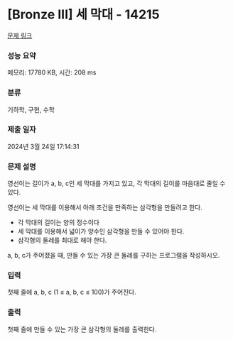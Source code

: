 # [Bronze III] 세 막대 - 14215 

[문제 링크](https://www.acmicpc.net/problem/14215) 

### 성능 요약

메모리: 17780 KB, 시간: 208 ms

### 분류

기하학, 구현, 수학

### 제출 일자

2024년 3월 24일 17:14:31

### 문제 설명

<p>영선이는 길이가 a, b, c인 세 막대를 가지고 있고, 각 막대의 길이를 마음대로 줄일 수 있다.</p>

<p>영선이는 세 막대를 이용해서 아래 조건을 만족하는 삼각형을 만들려고 한다.</p>

<ul>
	<li>각 막대의 길이는 양의 정수이다</li>
	<li>세 막대를 이용해서 넓이가 양수인 삼각형을 만들 수 있어야 한다.</li>
	<li>삼각형의 둘레를 최대로 해야 한다.</li>
</ul>

<p>a, b, c가 주어졌을 때, 만들 수 있는 가장 큰 둘레를 구하는 프로그램을 작성하시오. </p>

### 입력 

 <p>첫째 줄에 a, b, c (1 ≤ a, b, c ≤ 100)가 주어진다.</p>

### 출력 

 <p>첫째 줄에 만들 수 있는 가장 큰 삼각형의 둘레를 출력한다.</p>

